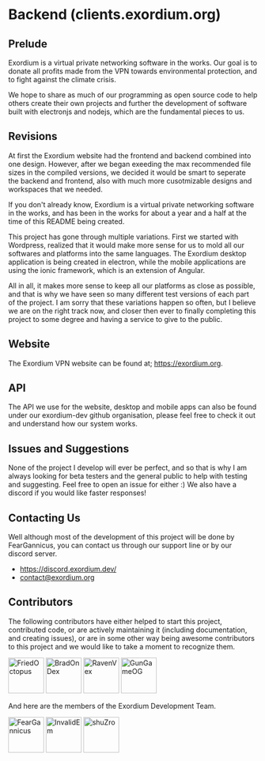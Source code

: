# Backend (clients.exordium.org)

## Prelude

Exordium is a virtual private networking software in the works. Our goal is to donate all profits made from the VPN towards environmental protection, and to fight against the climate crisis.

We hope to share as much of our programming as open source code to help others create their own projects and further the development of software built with electronjs and nodejs, which are the fundamental pieces to us.

## Revisions

At first the Exordium website had the frontend and backend combined into one design. However, after we began exeeding the max recommended file sizes in the compiled versions, we decided it would be smart to seperate the backend and frontend, also with much more cusotmizable designs and workspaces that we needed. 

If you don't already know, Exordium is a virtual private networking software in the works, and has been in the works for about a year and a half at the time of this README being created.

This project has gone through multiple variations. First we started with Wordpress, realized that it would make more sense for us to mold all our softwares and platforms into the same languages. The Exordium desktop application is being created in electron, while the mobile applications are using the ionic framework, which is an extension of Angular. 

All in all, it makes more sense to keep all our platforms as close as possible, and that is why we have seen so many different test versions of each part of the project. I am sorry that these variations happen so often, but I believe we are on the right track now, and closer then ever to finally completing this project to some degree and having a service to give to the public. 

## Website

The Exordium VPN website can be found at; https://exordium.org. 

## API

The API we use for the website, desktop and mobile apps can also be found under our exordium-dev github organisation, please feel free to check it out and understand how our system works. 

## Issues and Suggestions

None of the project I develop will ever be perfect, and so that is why I am always looking for beta testers and the general public to help with testing and suggesting. Feel free to open an issue for either :) We also have a discord if you would like faster responses!

## Contacting Us

Well although most of the development of this project will be done by FearGannicus, you can contact us through our support line or by our discord server.
- https://discord.exordium.dev/
- [contact@exordium.org](mailto:contact@exordium.org)

## Contributors

The following contributors have either helped to start this project, contributed code, or are actively maintaining it (including documentation, and creating issues), or are in some other way being awesome contributors to this project and we would like to take a moment to recognize them.

[<img src="https://github.com/FriedOctopus.png?size=72" alt="FriedOctopus" width="72">](https://github.com/FriedOctopus)
[<img src="https://github.com/BradOnDex.png?size=72" alt="BradOnDex" width="72">](https://github.com/BradOnDex)
[<img src="https://github.com/RavenVex.png?size=72" alt="RavenVex" width="72">](https://github.com/RavenVex)
[<img src="https://github.com/GunGameOG.png?size=72" alt="GunGameOG" width="72">](https://github.com/GunGameOG)

And here are the members of the Exordium Development Team.

[<img src="https://github.com/FearGannicus.png?size=72" alt="FearGannicus" width="72">](https://github.com/FearGannicus)
[<img src="https://github.com/InvalidEm.png?size=72" alt="InvalidEm" width="72">](https://github.com/InvalidEm)
[<img src="https://github.com/shuZro.png?size=72" alt="shuZro" width="72">](https://github.com/shuZro)
